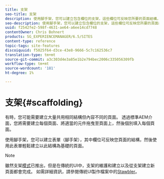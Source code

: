 ```yaml
---
title: 支架
seo-title: 支架
description: 使用腳手架，您可以建立包含欄位的支架，這些欄位可反映您所要的頁面結構，然後使用此表單，輕鬆根據此結構建立頁面
seo-description: 使用腳手架，您可以建立包含欄位的支架，這些欄位可反映您所要的頁面結構，然後使用此表單，輕鬆根據此結構建立頁面
uuid: f2542fe2-598f-4631-ae64-a6ee14cd7748
contentOwner: Chris Bohnert
products: SG_EXPERIENCEMANAGER/6.5/SITES
content-type: reference
topic-tags: site-features
discoiquuid: f5025f64-d3ce-43e8-9666-5c7c162536c7
translation-type: tm+mt
source-git-commit: a3c303d4e3a85e1b2e794bec2006c335056309fb
workflow-type: tm+mt
source-wordcount: '181'
ht-degree: 1%

---
```



# 支架{#scaffolding}

有時，您可能需要建立大量共用相同結構但內容不同的頁面。 透過標準AEM介面，您將需要建立每個頁面、將適當的元件拖曳至頁面上，然後個別填入每個頁面。

使用腳手架，您可以建立表單（腳手架），其中欄位可反映您頁面的結構，然後使用此表單輕鬆建立以此結構為基礎的頁面。

>[!NOTE]
>
>雖然支架[模式](/help/sites-authoring/author-environment-tools.md#page-modes)已推出，但是在傳統的UI中，支架的維護和建立以及從支架建立新頁面都會完成。 如需詳細資訊，請參閱傳統UI製作檔案中的[Stawbler](/help/sites-classic-ui-authoring/classic-feature-scaffolding.md)。

